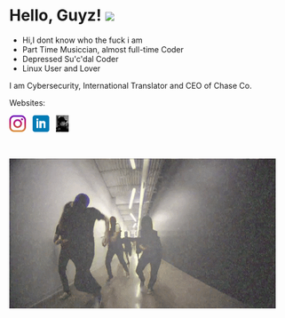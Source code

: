 <!DOCTYPE html>


<html>

<head>
  
# Hello, Guyz! <img src="https://raw.githubusercontent.com/MacallanTheRoot/MacallanTheRoot/assets/wave.gif" width="30px">
<head>

<body>

- Hi,I dont know who the fuck i am
- Part Time Musiccian, almost full-time Coder 
- Depressed Su'c'dal Coder
- Linux User and Lover
  
<p>I am Cybersecurity, International Translator and CEO of Chase Co.<p>

  <p>Websites:<br><p>
  
  <a href="https://instagram.com/the_hamis.ja"><img height="30" src="https://github.com/MacallanTheRoot/MacallanTheRoot/blob/main/assets/instagram.jpg?raw=true"></a>&nbsp;&nbsp;
<a href="https://www.linkedin.com/in/hamza-efe-%C5%9F-018178213/"><img height="30" src="https://github.com/MacallanTheRoot/MacallanTheRoot/blob/main/assets/linkedin.png?raw=true"></a>&nbsp;&nbsp;
<a href="http://thatzme.rf.gd/"><img height="30" src="https://github.com/MacallanTheRoot/MacallanTheRoot/blob/main/assets/macallan.ico?raw=true"><a> 
  
  <br>      

[![MacallanTheRoot header](https://raw.githubusercontent.com/MacallanTheRoot/MacallanTheRoot/main/assets/niggaz.gif)](https://thatzme.rf.gd)<html>
